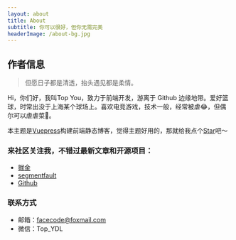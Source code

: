 ```yaml
---
layout: about
title: About
subtitle: 你可以很好，但你无需完美
headerImage: /about-bg.jpg
---
```


## 作者信息

> 但愿日子都是清透，抬头遇见都是柔情。

Hi，你们好，我叫Top You，致力于前端开发，游离于 Github 边缘地带。爱好篮球，时常出没于上海某个球场上。喜欢电竞游戏，技术一般，经常被虐:joy:，但偶尔可以虐虐菜:tada:。<br/>

本主题是[Vuepress](https://www.vuepress.cn/)构建前端静态博客，觉得主题好用的，那就给我点个[Star](https://github.com/youdeliang/vuepress-theme-peyton)吧～

### 来社区关注我，不错过最新文章和开源项目：

- [掘金](https://juejin.im/user/5ce784a0f265da1b8333673c)
- [segmentfault](https://segmentfault.com/u/xiaoyanggao)
- [Github](https://github.com/youdeliang)
### 联系方式

- 邮箱：facecode@foxmail.com
- 微信：Top_YDL
